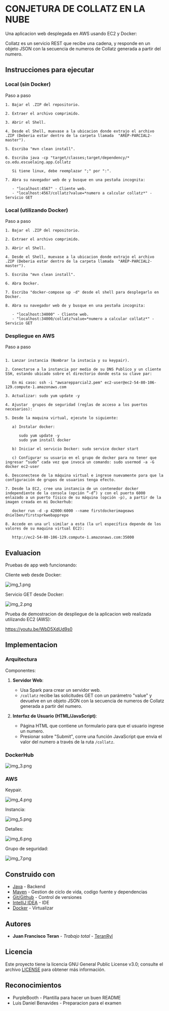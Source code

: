 # CONJETURA DE COLLATZ EN LA NUBE
Una aplicacion web desplegada en AWS usando EC2 y Docker:

Collatz es un servicio REST que recibe una cadena, y responde en un objeto JSON con la secuencia de numeros de Collatz generada a partir del numero.

## Instrucciones para ejecutar

### Local (sin Docker)

Paso a paso

```
1. Bajar el .ZIP del repositorio.

2. Extraer el archivo comprimido.

3. Abrir el Shell.

4. Desde el Shell, muevase a la ubicacion donde extrajo el archivo .ZIP (Deberia estar dentro de la carpeta llamada  "AREP-PARCIAL2-master").

5. Escriba "mvn clean install".

6. Escriba java -cp "target/classes;target/dependency/* co.edu.escuelaing.app.Collatz

   Si tiene linux, debe reemplazar ";" por ":".

7. Abra su navegador web de y busque en una pestaña incognita:
   
   - "localhost:4567" - Cliente web.
   - "localhost:4567/collatz?value=*numero a calcular collatz*" - Servicio GET

```

### Local (utilizando Docker)

Paso a paso

```
1. Bajar el .ZIP del repositorio.

2. Extraer el archivo comprimido.

3. Abrir el Shell.

4. Desde el Shell, muevase a la ubicacion donde extrajo el archivo .ZIP (Deberia estar dentro de la carpeta llamada  "AREP-PARCIAL2-master").

5. Escriba "mvn clean install".

6. Abra Docker.

7. Escriba "docker-compose up -d" desde el shell para desplegarlo en Docker.

8. Abra su navegador web de y busque en una pestaña incognita:
   
   - "localhost:34000" - Cliente web.
   - "localhost:34000/collatz?value=*numero a calcular collatz*" - Servicio GET

```

### Despliegue en AWS

Paso a paso

```

1. Lanzar instancia (Nombrar la instacia y su keypair).

2. Conectarse a la instancia por medio de su DNS Publico y un cliente SSH, estando ubicado sobre el directorio donde esta su clave par:

   En mi caso: ssh -i "awsarepparcial2.pem" ec2-user@ec2-54-80-106-129.compute-1.amazonaws.com

3. Actualizar: sudo yum update -y

4. Ajustar  grupos de seguridad (reglas de acceso a los puertos necesarios):

5. Desde la maquina virtual, ejecute lo siguiente:

   a) Instalar docker:

      sudo yum update -y
      sudo yum install docker

   b) Iniciar el servicio Docker: sudo service docker start

   c) Configurar su usuario en el grupo de docker para no tener que ingresar “sudo” cada vez que invoca un comando: sudo usermod -a -G docker ec2-user

6. Desconectese de la máquina virtual e ingrese nuevamente para que la configuración de grupos de usuarios tenga efecto.

7. Desde la EC2, cree una instancia de un contenedor docker independiente de la consola (opción “-d”) y con el puerto 6000 enlazado a un puerto físico de su máquina (opción -p), a partir de la imagen creada en mi Dockerhub:

   docker run -d -p 42000:6000 --name firstdockerimageaws dnielben/firstsprkwebapprepo

8. Accede en una url similar a esta (la url específica depende de los valores de su maquina virtual EC2):

   http://ec2-54-80-106-129.compute-1.amazonaws.com:35000

```

## Evaluacion

Pruebas de app web funcionando:

Cliente web desde Docker:

![img_1.png](imgs/img_1.png)



Servicio GET desde Docker:

![img_2.png](imgs/img_2.png)



Prueba de demostracion de despliegue de la aplicacion web realizada utilizando EC2 (AWS):

https://youtu.be/WbD5XdUd9s0


## Implementacion

### Arquitectura

Componentes:

1. **Servidor Web**:
   - Usa Spark para crear un servidor web.
   - `/collatz` recibe las solicitudes GET con un parámetro "value" y devuelve en un objeto JSON con la secuencia de numeros de Collatz generada a partir del numero.

2. **Interfaz de Usuario (HTML/JavaScript)**:
   - Página HTML que contiene un formulario para que el usuario ingrese un numero.
   - Presionar sobre "Submit", corre una función JavaScript que envia el valor del numero a través de la ruta `/collatz`.



### DockerHub

![img_3.png](imgs/img_3.png)



### AWS


Keypair.

![img_4.png](imgs/img_4.png)


Instancia:

![img_5.png](imgs/img_5.png)


Detalles:

![img_6.png](imgs/img_6.png)



Grupo de seguridad:

![img_7.png](imgs/img_7.png)




## Construido con

* [Java](https://www.oracle.com/co/java/) - Backend
* [Maven](https://maven.apache.org/) - Gestion de ciclo de vida, codigo fuente y dependencias
* [Git/Github](https://git-scm.com/) - Control de versiones
* [IntelliJ IDEA](https://www.jetbrains.com/idea/) - IDE 
* [Docker](https://www.docker.com/products/docker-hub/) - Virtualizar

## Autores

* **Juan Francisco Teran** - *Trabajo total* - [TeranRyl](https://github.com/TeranRyl)

## Licencia

Este proyecto tiene la licencia GNU General Public License v3.0; consulte el archivo [LICENSE](LICENSE.txt) para obtener más información.

## Reconocimientos

* PurpleBooth - Plantilla para hacer un buen README
* Luis Daniel Benavides - Preparacion para el examen


